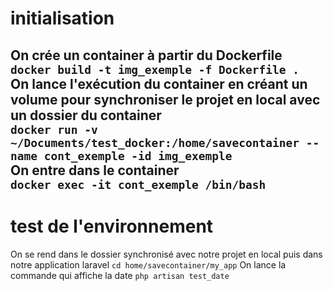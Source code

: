 # initialisation
On crée un container à partir du Dockerfile  
`docker build -t img_exemple -f Dockerfile .`  
On lance l'exécution du container en créant un volume pour synchroniser le projet en local avec un dossier du container  
`docker run -v ~/Documents/test_docker:/home/savecontainer --name cont_exemple -id img_exemple`  
On entre dans le container  
`docker exec -it cont_exemple /bin/bash`  
------
# test de l'environnement
On se rend dans le dossier synchronisé avec notre projet en local puis dans notre application laravel
`cd home/savecontainer/my_app` 
On lance la commande qui affiche la date 
`php artisan test_date`
